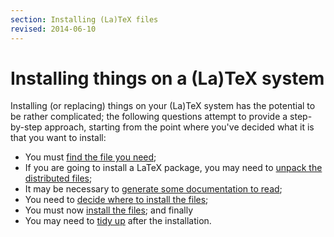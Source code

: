 ```yaml
---
section: Installing (La)TeX files
revised: 2014-06-10
---
```

# Installing things on a (La)TeX system

Installing (or replacing) things on your (La)TeX system has the
potential to be rather complicated; the following questions attempt to
provide a step-by-step approach, starting from the point where you've
decided what it is that you want to install:
  

-  You must [find the file you need](FAQ-install-find.md);
-  If you are going to install a LaTeX package, you may need to
    [unpack the distributed files](FAQ-install-unpack.md);
-  It may be necessary to 
    [generate some documentation to read](FAQ-install-doc.md);
-  You need to 
    [decide where to install the files](FAQ-install-where.md);
-  You must now [install the files](FAQ-inst-wlcf.md); and
    finally
-  You may need to [tidy up](FAQ-inst-tidy.md) after the installation.

